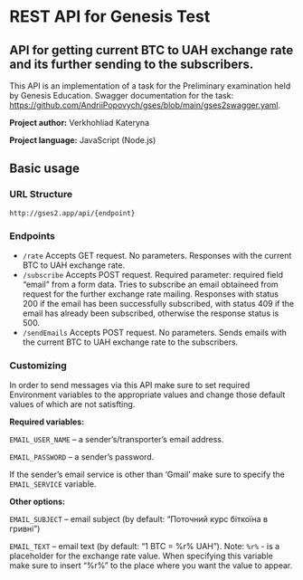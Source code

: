 # REST API for Genesis Test
## API for getting current BTC to UAH exchange rate and its further sending to the subscribers.
This API is an implementation of a task for the Preliminary examination held by Genesis Education. Swagger documentation for the task: https://github.com/AndriiPopovych/gses/blob/main/gses2swagger.yaml.

__Project author:__ Verkhohliad Kateryna

__Project language:__ JavaScript (Node.js)
## Basic usage
### URL Structure
`http://gses2.app/api/{endpoint}`
### Endpoints
-	`/rate`
Accepts GET request. No parameters. Responses with the current BTC to UAH exchange rate.
-	`/subscribe`
Accepts POST request. Required parameter: required field “email” from a form data. Tries to subscribe an email obtaineed from request for the further exchange rate mailing. Responses with status 200 if the email has been successfully subscribed, with status 409 if the email has already been subscribed, otherwise the response status is 500.
-	`/sendEmails`
Accepts POST request. No parameters. Sends emails with the current BTC to UAH exchange rate to the subscribers.

### Customizing
In order to send messages via this API make sure to set required Environment variables to the appropriate values and change those default values of which are not satisfting.

__Required variables:__

`EMAIL_USER_NAME` – a sender’s/transporter’s email address.

`EMAIL_PASSWORD` – a sender’s password.

If the sender’s email service is other than ‘Gmail’ make sure to specify the `EMAIL_SERVICE` variable.

__Other options:__

`EMAIL_SUBJECT` – email subject (by default: “Поточний курс біткоїна в гривні”)

`EMAIL_TEXT` – email text (by default: “1 BTC = %r% UAH”). Note: `%r%` - is a placeholder for the exchange rate value. When specifying this variable make sure to insert “%r%” to the place where you want the value to appear.
